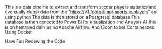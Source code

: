 This is a data pipeline to extract  and transform soccer players statistics(and eventually clubs) data from the "https://v3.football.api-sports.io/players" api using python
The data is then stored on a Postgresql database
This database is then conected to Power Bi for Visualization and Analysis
All this is orchestrated daily using Apache Airflow,
And (Soon to be) Containerized Using Docker

Have Fun Reviewing the Code
